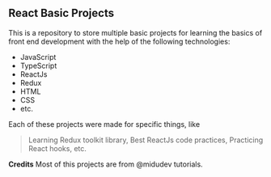 ## React Basic Projects
This is a repository to store multiple basic projects for learning the basics of front end development with the help of the following technologies:

 - JavaScript
 - TypeScript
 - ReactJs
 - Redux
 - HTML
 - CSS
 - etc.

Each of these projects were made for specific things, like 

> Learning Redux toolkit library,
> Best ReactJs code practices,
> Practicing React hooks, 
> etc.

**Credits**
Most of this projects are from @midudev tutorials.